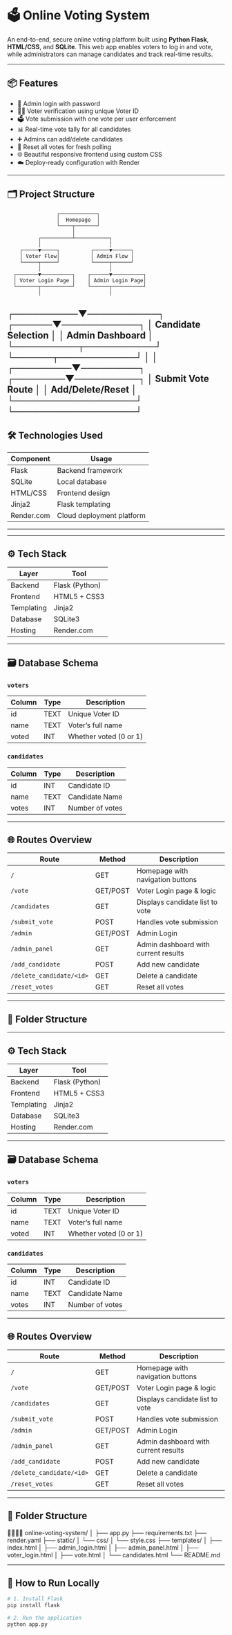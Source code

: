 # 🗳️ Online Voting System

An end-to-end, secure online voting platform built using **Python Flask**, **HTML/CSS**, and **SQLite**. This web app enables voters to log in and vote, while administrators can manage candidates and track real-time results.

---

## 📦 Features

- 🔐 Admin login with password
- 🙋‍♂️ Voter verification using unique Voter ID
- 🗳️ Vote submission with one vote per user enforcement
- 📊 Real-time vote tally for all candidates
- ➕ Admins can add/delete candidates
- 🔄 Reset all votes for fresh polling
- 🌐 Beautiful responsive frontend using custom CSS
- ☁️ Deploy-ready configuration with Render

---

## 🗂️ Project Structure
                    ┌────────────┐
                    │  Homepage  │
                    └────┬───────┘
                         │
              ┌──────────┴───────────┐
              │                      │
        ┌─────▼─────┐          ┌─────▼──────┐
        │ Voter Flow│          │ Admin Flow │
        └─────┬─────┘          └─────┬──────┘
              │                      │
      ┌───────▼──────────┐    ┌──────▼──────────┐
      │ Voter Login Page │    │ Admin Login Page│
      └───────┬──────────┘    └──────┬──────────┘
              │                      │
   ┌──────────▼───────────┐   ┌──────▼────────────┐
   │ Candidate Selection  │   │ Admin Dashboard   │
   └──────────┬───────────┘   └──────┬────────────┘
              │                      │
    ┌─────────▼─────────┐   ┌────────▼──────────┐
    │ Submit Vote Route │   │ Add/Delete/Reset  │
    └───────────────────┘   └───────────────────┘               
---

## 🛠️ Technologies Used

| Component   | Usage                        |
|------------|-------------------------------|
| Flask       | Backend framework             |
| SQLite      | Local database                |
| HTML/CSS    | Frontend design               |
| Jinja2      | Flask templating              |
| Render.com  | Cloud deployment platform     |

---


---

## ⚙️ Tech Stack

| Layer       | Tool         |
|-------------|--------------|
| Backend     | Flask (Python) |
| Frontend    | HTML5 + CSS3  |
| Templating  | Jinja2        |
| Database    | SQLite3       |
| Hosting     | Render.com    |

---

## 🗃️ Database Schema

### `voters`

| Column   | Type | Description           |
|----------|------|-----------------------|
| id       | TEXT | Unique Voter ID       |
| name     | TEXT | Voter’s full name     |
| voted    | INT  | Whether voted (0 or 1)|

### `candidates`

| Column   | Type | Description         |
|----------|------|---------------------|
| id       | INT  | Candidate ID        |
| name     | TEXT | Candidate Name      |
| votes    | INT  | Number of votes     |

---

## 🌐 Routes Overview

| Route                    | Method | Description                             |
|--------------------------|--------|-----------------------------------------|
| `/`                      | GET    | Homepage with navigation buttons        |
| `/vote`                  | GET/POST | Voter Login page & logic                |
| `/candidates`            | GET    | Displays candidate list to vote         |
| `/submit_vote`           | POST   | Handles vote submission                 |
| `/admin`                 | GET/POST | Admin Login                             |
| `/admin_panel`           | GET    | Admin dashboard with current results    |
| `/add_candidate`         | POST   | Add new candidate                       |
| `/delete_candidate/<id>`| GET    | Delete a candidate                      |
| `/reset_votes`           | GET    | Reset all votes                         |

---

## 📁 Folder Structure


---

## ⚙️ Tech Stack

| Layer       | Tool         |
|-------------|--------------|
| Backend     | Flask (Python) |
| Frontend    | HTML5 + CSS3  |
| Templating  | Jinja2        |
| Database    | SQLite3       |
| Hosting     | Render.com    |

---

## 🗃️ Database Schema

### `voters`

| Column   | Type | Description           |
|----------|------|-----------------------|
| id       | TEXT | Unique Voter ID       |
| name     | TEXT | Voter’s full name     |
| voted    | INT  | Whether voted (0 or 1)|

### `candidates`

| Column   | Type | Description         |
|----------|------|---------------------|
| id       | INT  | Candidate ID        |
| name     | TEXT | Candidate Name      |
| votes    | INT  | Number of votes     |

---

## 🌐 Routes Overview

| Route                    | Method | Description                             |
|--------------------------|--------|-----------------------------------------|
| `/`                      | GET    | Homepage with navigation buttons        |
| `/vote`                  | GET/POST | Voter Login page & logic                |
| `/candidates`            | GET    | Displays candidate list to vote         |
| `/submit_vote`           | POST   | Handles vote submission                 |
| `/admin`                 | GET/POST | Admin Login                             |
| `/admin_panel`           | GET    | Admin dashboard with current results    |
| `/add_candidate`         | POST   | Add new candidate                       |
| `/delete_candidate/<id>`| GET    | Delete a candidate                      |
| `/reset_votes`           | GET    | Reset all votes                         |

---

## 📁 Folder Structure


online-voting-system/ │ ├── app.py ├── requirements.txt ├── render.yaml ├── static/ │   └── css/ │       └── style.css ├── templates/ │   ├── index.html │   ├── admin_login.html │   ├── admin_panel.html │   ├── voter_login.html │   ├── vote.html │   └── candidates.html └── README.md

---

## 🧪 How to Run Locally

```bash
# 1. Install Flask
pip install flask

# 2. Run the application
python app.py

